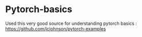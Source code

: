 # Pytorch-basics

Used this very good source for understanding pytorch basics : https://github.com/jcjohnson/pytorch-examples
